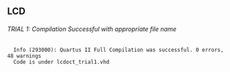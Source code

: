 ## LCD 


###### TRIAL 1: Compilation Successful with appropriate file name
      Info (293000): Quartus II Full Compilation was successful. 0 errors, 48 warnings
      Code is under lcdoct_trial1.vhd
